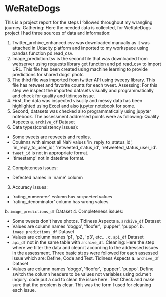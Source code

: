 # WeRateDogs
This is a project report for the steps I followed throughout my wrangling journey.
Gathering:
Here the needed data is collected, for WeRateDogs project I had three sources of data and information:
1.	Twitter_archive_enhanced.csv was downloaded manually as it was attached in Udacity platform and imported to my workspace using pandas function pd.read_csv.
2.	Image_prediction.tsv is the second file that was downloaded from webserver using requests library get function and pd.read_csv to import URL. This file has been created using machine learning to provide predictions for shared dogs’ photo.
3.	The third file was imported from twitter API using tweepy library. This file has retweet and favorite counts for each tweet.
Assessing:
For this step we inspect the imported datasets visually and programmatically and check for quality and tidiness issue.
1.	First, the data was inspected visually and messy data has been highlighted using Excel and also jupyter notebook for some.
2.	Second, datasets was checked also programmatically using jupyter notebook.
The assessment addressed points were as following:
Quality Aspects
a.	`archive_df` Dataset
1.	Data types(consistency issues):
- Some tweets are retweets and replies.
- Coulmns with almost all NaN values 'in_reply_to_status_id', 'in_reply_to_user_id', 'retweeted_status_id', 'retweeted_status_user_id'.
- `tweet_id` is not in appropriate format.
- 'timestamp' not in datetime format.
2.	Completeness issues:
- Defected names in 'name' column.
3.	Accuracy issues:
- 'rating_numerator' column has suspected values.
- 'rating_denominator' column has wrong values.

b.	`image_predictions_df` Dataset
4.	Completeness issues:
- Some tweets don't have photos.
Tidiness Aspects
a.	`archive_df` Dataset
- Values are column names 'doggo', 'floofer', 'pupper', 'puppo'.
b.	`image_predictions_df` Dataset
- Values are column names 'p1', 'p2', 'p3', etc.. .
c.	`api_df` Dataset
- `api_df` not in the same table with `archive_df`.
Cleaning:
Here the step where we filter the data and clean it according to the addressed issues in the assessment.
Three basic steps were followed for each assessed issue which are: Define, Code and Test.
Tidiness Aspects
a.	`archive_df` Dataset
- Values are column names 'doggo', 'floofer', 'pupper', 'puppo'.
Define
switch the column headers to be values not variables using pd.melt inquiry.
code
put a cod to clean the issue here.
Test
Check and make sure that the problem is clear.
This was the form I used for cleaning each issue.
